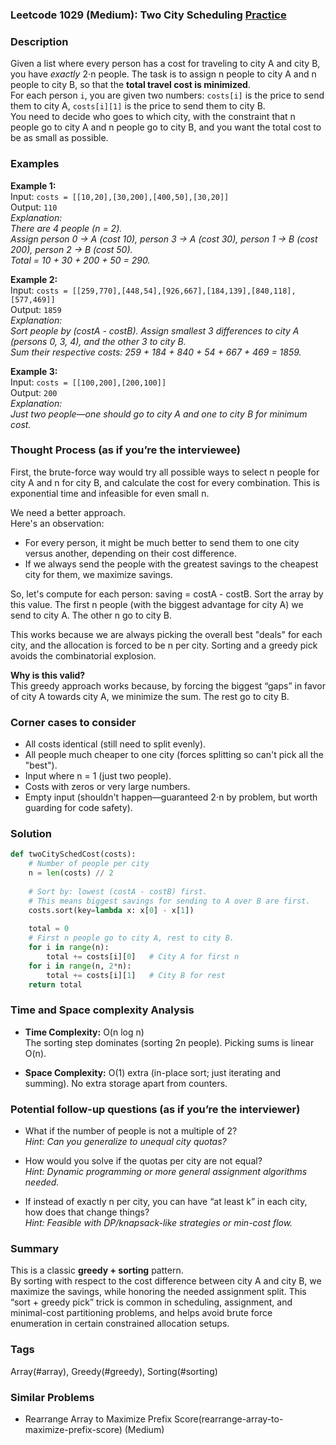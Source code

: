 ### Leetcode 1029 (Medium): Two City Scheduling [Practice](https://leetcode.com/problems/two-city-scheduling)

### Description  
Given a list where every person has a cost for traveling to city A and city B, you have *exactly* 2⋅n people. The task is to assign n people to city A and n people to city B, so that the **total travel cost is minimized**.  
For each person `i`, you are given two numbers: `costs[i]` is the price to send them to city A, `costs[i][1]` is the price to send them to city B.  
You need to decide who goes to which city, with the constraint that n people go to city A and n people go to city B, and you want the total cost to be as small as possible.

### Examples  

**Example 1:**  
Input: `costs = [[10,20],[30,200],[400,50],[30,20]]`  
Output: `110`  
*Explanation:  
There are 4 people (n = 2).  
Assign person 0 → A (cost 10), person 3 → A (cost 30), person 1 → B (cost 200), person 2 → B (cost 50).  
Total = 10 + 30 + 200 + 50 = 290.*

**Example 2:**  
Input: `costs = [[259,770],[448,54],[926,667],[184,139],[840,118],[577,469]]`  
Output: `1859`  
*Explanation:  
Sort people by (costA - costB). Assign smallest 3 differences to city A (persons 0, 3, 4), and the other 3 to city B.  
Sum their respective costs: 259 + 184 + 840 + 54 + 667 + 469 = 1859.*

**Example 3:**  
Input: `costs = [[100,200],[200,100]]`  
Output: `200`  
*Explanation:  
Just two people—one should go to city A and one to city B for minimum cost.*

### Thought Process (as if you’re the interviewee)  
First, the brute-force way would try all possible ways to select n people for city A and n for city B, and calculate the cost for every combination. This is exponential time and infeasible for even small n.

We need a better approach.  
Here's an observation:  
- For every person, it might be much better to send them to one city versus another, depending on their cost difference.
- If we always send the people with the greatest savings to the cheapest city for them, we maximize savings.

So, let's compute for each person: saving = costA - costB. Sort the array by this value. The first n people (with the biggest advantage for city A) we send to city A. The other n go to city B.

This works because we are always picking the overall best "deals" for each city, and the allocation is forced to be n per city. Sorting and a greedy pick avoids the combinatorial explosion.

**Why is this valid?**  
This greedy approach works because, by forcing the biggest “gaps” in favor of city A towards city A, we minimize the sum. The rest go to city B.

### Corner cases to consider  
- All costs identical (still need to split evenly).
- All people much cheaper to one city (forces splitting so can't pick all the "best").
- Input where n = 1 (just two people).
- Costs with zeros or very large numbers.
- Empty input (shouldn't happen—guaranteed 2⋅n by problem, but worth guarding for code safety).

### Solution

```python
def twoCitySchedCost(costs):
    # Number of people per city
    n = len(costs) // 2
    
    # Sort by: lowest (costA - costB) first.
    # This means biggest savings for sending to A over B are first.
    costs.sort(key=lambda x: x[0] - x[1])
    
    total = 0
    # First n people go to city A, rest to city B.
    for i in range(n):
        total += costs[i][0]   # City A for first n
    for i in range(n, 2*n):
        total += costs[i][1]   # City B for rest
    return total
```

### Time and Space complexity Analysis  

- **Time Complexity:** O(n log n)  
  The sorting step dominates (sorting 2n people). Picking sums is linear O(n).

- **Space Complexity:** O(1) extra (in-place sort; just iterating and summing). No extra storage apart from counters.

### Potential follow-up questions (as if you’re the interviewer)  

- What if the number of people is not a multiple of 2?  
  *Hint: Can you generalize to unequal city quotas?*

- How would you solve if the quotas per city are not equal?  
  *Hint: Dynamic programming or more general assignment algorithms needed.*

- If instead of exactly n per city, you can have “at least k” in each city, how does that change things?  
  *Hint: Feasible with DP/knapsack-like strategies or min-cost flow.*

### Summary
This is a classic **greedy + sorting** pattern.  
By sorting with respect to the cost difference between city A and city B, we maximize the savings, while honoring the needed assignment split. This “sort + greedy pick” trick is common in scheduling, assignment, and minimal-cost partitioning problems, and helps avoid brute force enumeration in certain constrained allocation setups.

### Tags
Array(#array), Greedy(#greedy), Sorting(#sorting)

### Similar Problems
- Rearrange Array to Maximize Prefix Score(rearrange-array-to-maximize-prefix-score) (Medium)
